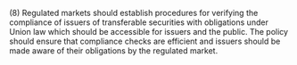 (8) Regulated markets should establish procedures for verifying the compliance of issuers of transferable securities with obligations under Union law which should be accessible for issuers and the public. The policy should ensure that compliance checks are efficient and issuers should be made aware of their obligations by the regulated market.